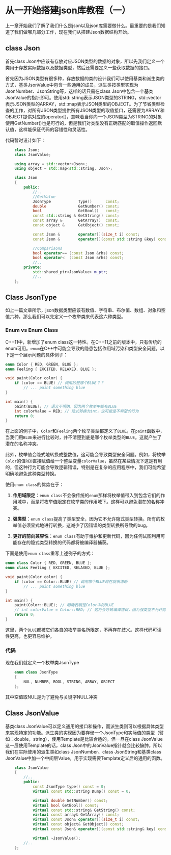 # 从一开始搭建json库教程（一）

上一章开始我们了解了我们什么是json以及json库需要做什么。最重要的是我们知道了我们做哪几部分工作，现在我们从搭建Json数据结构开始。

## class Json

首先class Json中应该有存放对应JSON类型的数据的对象，所以先我们定义一个类用于存放实际数据以及数据类型，然后还需要定义一些获取数据的接口。

首先因为JSON类型有很多种，存放数据的类的设计我们可以使用基类和派生类的方式，基类JsonValue中包含一些通用的成员，派生类按类型实现为JsonNumber、JsonString等，这样的话只需在class Json中包含一个基类JsonValue的指针即可。使用std::string表示JSON类型的STRING，std::vector表示JSON类型的ARRAY，std::map表示JSON类型的OBJECT。为了节省类型检查的工作，对所有JSON类型提供所有JSON类型的取值接口，还需要为ARRAY和OBJECT提供对应的operator[]，意味着当你向一个JSON类型为STRING的对象使用GetNumber()也是可行的，但是我们对类型没有正确匹配的取值操作返回默认值，这样能保证代码的容错性和灵活性。

代码暂时设计如下：

~~~cpp
    class Json;
    class JsonValue;

    using array = std::vector<Json>;
    using object = std::map<std::string, Json>;

    class Json
    {
        public:
            //..
            //GetValue
            JsonType            Type()      const;
            double              GetNumber() const;
            bool                GetBool()   const;
            const std::string & GetString() const;
            const array &       GetArray()  const;
            const object &      GetObject() const;

            const Json &        operator[](size_t i) const;
            const Json &        operator[](const std::string &key) const;

            //Comparisons
            bool operator== (const Json &rhs) const;
            bool operator<  (const Json &rhs) const;
            //..
        private:
            std::shared_ptr<JsonValue> m_ptr;
            //..
    };
~~~



## Class JsonType
    
如上一篇文章所示，json数据类型应该有数值、字符串、布尔值、数组、对象和空值六种。那么我们可以先定义一个枚举类来代表这六种类型。

### Enum vs Enum Class

C++11中，新增加了enum class这一特性。在C++11之前的版本中，只有传统的enum可用。`enum`在C++中可能会导致的隐患包括作用域污染和类型安全问题。以下是一个展示问题的具体例子：

```cpp
enum Color { RED, GREEN, BLUE };
enum Feeling { EXCITED, RELAXED, BLUE };

void paint(Color color) {
    if (color == BLUE) // 调用的是哪个BLUE？？
        // ... paint something blue
}

int main() {
    paint(BLUE); // 语义不明确，因为两个枚举中都有BLUE
    int colorValue = RED; // 隐式转换为int，这可能是不希望的行为
    return 0;
}
```
在上面的例子中，`Color`和`Feeling`两个枚举类型都定义了`BLUE`。在`paint`函数中，当我们用`BLUE`来进行比较时，并不清楚到底是哪个枚举类型的`BLUE`。这就产生了潜在的名称冲突。

此外，枚举值会隐式地转换成整数值，这可能会导致类型安全问题。例如，将枚举`Color`的值`RED`直接赋值给一个整型变量`colorValue`，虽然在某些情况下这是有用的，但这种行为可能会导致逻辑错误，特别是在复杂的应用程序中，我们可能希望明确地避免这种类型转换。

使用`enum class`的优势在于：

1. **作用域限定**：`enum class`不会像传统的`enum`那样将枚举值带入到包含它们的作用域中，而是将枚举值限定在枚举类的作用域下。这样可以避免潜在的名称冲突。

2. **强类型**：`enum class`提高了类型安全，因为它不允许隐式类型转换。所有的枚举值必须显式地进行转换，这减少了因错误的类型转换所导致的bug。

3. **更好的前向兼容性**：`enum class`有助于维护和更新代码，因为任何试图利用可能存在的隐式类型转换的代码都将被编译器捕获。

下面是使用`enum class`重写上述例子的方式：

```cpp
enum class Color { RED, GREEN, BLUE };
enum class Feeling { EXCITED, RELAXED, BLUE };

void paint(Color color) {
    if (color == Color::BLUE) // 调用哪个BLUE现在就很清晰
        // ... paint something blue
}

int main() {
    paint(Color::BLUE); // 明确表明是Color中的BLUE
    // int colorValue = Color::RED; // 这将会导致编译错误，因为强类型不允许隐式转换
    return 0;
}
```
这里，两个`BLUE`都被它们各自的枚举类名所限定，不再存在歧义。这样代码可读性更高，也更容易维护。

### 代码

现在我们就定义一个枚举类JsonType

~~~cpp
    enum class JsonType
    {
        NUL, NUMBER, BOOL, STRING, ARRAY, OBJECT
    };
~~~

其中空值取NUL是为了避免与关键字NULL冲突

## Class JsonValue

基类class JsonValue可以定义通用的接口和操作，而派生类则可以根据具体类型来实现特定的功能。派生类的实现因为要存储一个JsonType和实际值的类型（譬如：double，string），使用Template是比较合适的。但一旦在class JsonValue这一层使用Template的话，class Json中的JsonValue指针就会比较臃肿。所以我们在实际使用的派生类如class JsonNumber、class JsonString和基类class JsonValue中加一个中间层Value，用于实现需要Template定义后的通用的函数。

~~~cpp 
    class JsonValue
    {
        //..
        public:
            const JsonType type() const = 0;
            virtual const std::string Dump() const = 0; 

            virtual double GetNumber() const;
            virtual bool GetBool() const;
            virtual const std::string& GetString() const;
            virtual const array& GetArray() const;
            virtual const Json& operator[](size_t i) const;
            virtual const object& GetObject() const;
            virtual const Json& operator[](const std::string& key) const;

            virtual ~JsonValue();
        //..
    };
~~~


